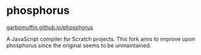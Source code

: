 # phosphorus

[garbomuffin.github.io/phosphorus](https://garbomuffin.github.io/phosphorus/)

A JavaScript compiler for Scratch projects. This fork aims to improve upon phosphorus since the original seems to be unmaintained.
